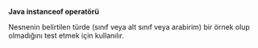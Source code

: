 **Java instanceof operatörü**

Nesnenin belirtilen türde (sınıf veya alt sınıf veya arabirim) bir örnek olup olmadığını test etmek için kullanılır.
